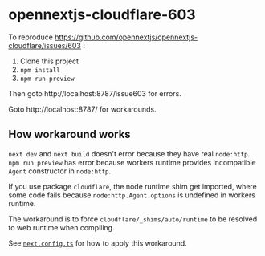 # opennextjs-cloudflare-603

To reproduce https://github.com/opennextjs/opennextjs-cloudflare/issues/603 :

1. Clone this project
2. `npm install`
3. `npm run preview`

Then goto http://localhost:8787/issue603 for errors.

Goto http://localhost:8787/ for workarounds.

## How workaround works

`next dev` and `next build` doesn't error because they have real `node:http`.
`npm run preview` has error because workers runtime provides incompatible `Agent` constructor in `node:http`.

If you use package `cloudflare`, the node runtime shim get imported, where
some code fails because `node:http.Agent.options` is undefined in workers runtime.

The workaround is to force `cloudflare/_shims/auto/runtime` to be resolved to web runtime when compiling.

See [`next.config.ts`](next.config.ts) for how to apply this workaround.
